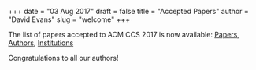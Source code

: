 +++
date = "03 Aug 2017"
draft = false
title = "Accepted Papers"
author = "David Evans"
slug = "welcome"
+++

The list of papers accepted to ACM CCS 2017 is now available: [Papers](/papers), [Authors](/authors), [Institutions](/institutions)

Congratulations to all our authors!
